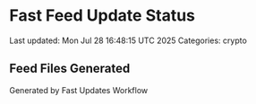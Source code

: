 # Fast Feed Update Status
Last updated: Mon Jul 28 16:48:15 UTC 2025
Categories: crypto

## Feed Files Generated

Generated by Fast Updates Workflow

